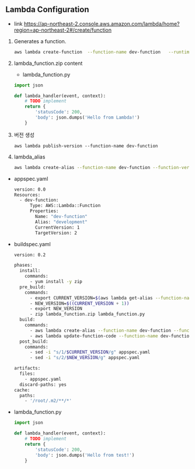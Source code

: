 ## Lambda Configuration
- link https://ap-northeast-2.console.aws.amazon.com/lambda/home?region=ap-northeast-2#/create/function

1. Generates a function.
    ```bash
    aws lambda create-function  --function-name dev-function   --runtime python3.10 --role arn:aws:iam::123456789999:role/service-role/lambda-role --zip-file fileb://lambda_function.zip --handler lambda_function.lambda_handler
    ```

2. lambda_function.zip content
   - lambda_function.py
    ```py
    import json

    def lambda_handler(event, context):
        # TODO implement
        return {
            'statusCode': 200,
            'body': json.dumps('Hello from Lambda!')
        }
    ```

3. 버전 생성
    ```cli
    aws lambda publish-version --function-name dev-function
    ```
3. lambda_alias
    ```bash
    aws lambda create-alias --function-name dev-function --function-version 1 --name development
    ```

- appspec.yaml
    ```bash
    version: 0.0
    Resources:
      - dev-function:
          Type: AWS::Lambda::Function
          Properties:
            Name: "dev-function"
            Alias: "development"
            CurrentVersion: 1
            TargetVersion: 2
    ```


- buildspec.yaml

    ```bash
    version: 0.2

    phases:
      install:
        commands:
          - yum install -y zip
      pre_build:
        commands:
          - export CURRENT_VERSION=$(aws lambda get-alias --function-name dev-function --name development --query 'FunctionVersion' --output text)
          - NEW_VERSION=$((CURRENT_VERSION + 1))
          - export NEW_VERSION
          - zip lambda_function.zip lambda_function.py
      build:
        commands:
          - aws lambda create-alias --function-name dev-function --function-version $NEW_VERSION --name development
          - aws lambda update-function-code --function-name dev-function --zip-file fileb://lambda_function.zip
      post_build:
        commands:
          - sed -i "s/1/$CURRENT_VERSION/g" appspec.yaml
          - sed -i "s/2/$NEW_VERSION/g" appspec.yaml

    artifacts:
      files:
        - appspec.yaml
      discard-paths: yes
    cache:
      paths:
        - '/root/.m2/**/*'
    ```
- lambda_function.py
    ```py
    import json
    
    def lambda_handler(event, context):
        # TODO implement
        return {
            'statusCode': 200,
            'body': json.dumps('Hello from test!')
        }
    ```